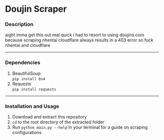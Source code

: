 # Doujin Scraper

### Description
aight imma get this out real quick i had to resort to using doujins.com because scraping nhentai cloudflare always results in a 403 error so fuck nhentai and cloudflare

---

### Dependencies
1. BeautifulSoup  
`pip install bs4`
2. Requests  
`pip install requests`

---

### Installation and Usage
1. Download and extract this repository
2. `cd` to the root directory of the extracted folder
3. Run `python main.py --help` in your terminal for a guide on scraping configurations
